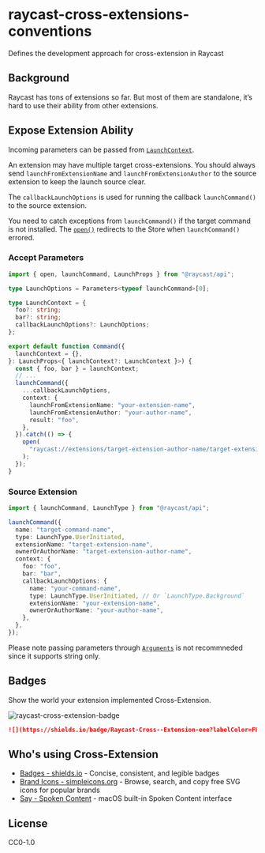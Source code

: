 # raycast-cross-extensions-conventions

Defines the development approach for cross-extension in Raycast

## Background

Raycast has tons of extensions so far. But most of them are standalone, it’s hard to use their ability from other extensions.

## Expose Extension Ability

Incoming parameters can be passed from [`LaunchContext`](https://developers.raycast.com/api-reference/command#launchcontext).

An extension may have multiple target cross-extensions. You should always send `launchFromExtensionName` and `launchFromExtensionAuthor` to the source extension to keep the launch source clear.

The `callbackLaunchOptions` is used for running the callback `launchCommand()` to the source extension.

You need to catch exceptions from `launchCommand()` if the target command is not installed. The [`open()`](https://developers.raycast.com/api-reference/utilities#open) redirects to the Store when `launchCommand()` errored.

### Accept Parameters

```typescript
import { open, launchCommand, LaunchProps } from "@raycast/api";

type LaunchOptions = Parameters<typeof launchCommand>[0];

type LaunchContext = {
  foo?: string;
  bar?: string;
  callbackLaunchOptions?: LaunchOptions;
};

export default function Command({
  launchContext = {},
}: LaunchProps<{ launchContext?: LaunchContext }>) {
  const { foo, bar } = launchContext;
  // ...
  launchCommand({
    ...callbackLaunchOptions,
    context: {
      launchFromExtensionName: "your-extension-name",
      launchFromExtensionAuthor: "your-author-name",
      result: "foo",
    },
  }).catch(() => {
    open(
      "raycast://extensions/target-extension-author-name/target-extension-name"
    );
  });
}
```

### Source Extension

```typescript
import { launchCommand, LaunchType } from "@raycast/api";

launchCommand({
  name: "target-command-name",
  type: LaunchType.UserInitiated,
  extensionName: "target-extension-name",
  ownerOrAuthorName: "target-extension-author-name",
  context: {
    foo: "foo",
    bar: "bar",
    callbackLaunchOptions: {
      name: "your-command-name",
      type: LaunchType.UserInitiated, // Or `LaunchType.Background`
      extensionName: "your-extension-name",
      ownerOrAuthorName: "your-author-name",
    },
  },
});
```

Please note passing parameters through [`Arguments`](https://developers.raycast.com/information/lifecycle/arguments) is not recommneded since it supports string only.

## Badges

Show the world your extension implemented Cross-Extension.

![raycast-cross-extension-badge]

```markdown
![](https://shields.io/badge/Raycast-Cross--Extension-eee?labelColor=FF6363&logo=raycast&logoColor=fff&style=flat-square)
```

## Who's using Cross-Extension

- [Badges - shields.io](https://raycast.com/litomore/badges) - Concise, consistent, and legible badges
- [Brand Icons - simpleicons.org](https://raycast.com/litomore/simple-icons) - Browse, search, and copy free SVG icons for popular brands
- [Say - Spoken Content](https://raycast.com/litomore/say) - macOS built-in Spoken Content interface

## License

CC0-1.0

[raycast-cross-extension-badge]: https://shields.io/badge/Raycast-Cross--Extension-eee?labelColor=FF6363&logo=raycast&logoColor=fff&style=flat-square
